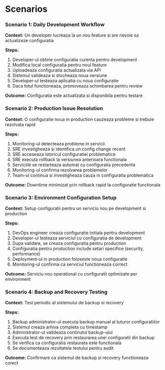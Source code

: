 # Scenarios
 
### Scenario 1: Daily Development Workflow
**Context:** Un developer lucreaza la un nou feature si are nevoie sa actualizeze configuratia
 
**Steps:**
1. Developer-ul obtine configuratia curenta pentru development
2. Modifica local configuratia pentru noul feature
3. Uploadeaza configuratia actualizata via API
4. Sistemul valideaza si stocheaza noua versiune
5. Developer-ul testeaza aplicatia cu noua configuratie
6. Daca totul functioneaza, promoveaza schimbarea pentru review
 
**Outcome:** Configuratia este actualizata si disponibila pentru testare
 
### Scenario 2: Production Issue Resolution
**Context:** O configuratie noua in production cauzeaza probleme si trebuie rezolvata rapid
 
**Steps:**
1. Monitoring-ul detecteaza probleme in servicii
2. SRE investigheaza si identifica un config change recent
3. SRE acceseaza istoricul configuratiei problematice
4. SRE executa rollback la versiunea anterioara functionala
5. Serviciile se restarteaza automat cu configuratia precedenta
6. Monitoring-ul confirma rezolvarea problemelor
7. Team-ul continua si investigheaza cauza in configuratia problematica
 
**Outcome:** Downtime minimizat prin rollback rapid la configuratie functionala
 
### Scenario 3: Environment Configuration Setup
**Context:** Setup configuratii pentru un serviciu nou pe development si production
 
**Steps:**
1. DevOps engineer creaza configuratie initiala pentru development
2. Developer-ul testeaza serviciul cu configuratia de development
3. Dupa validare, se creaza configuratia pentru production
4. Configuratia pentru production include setari specifice (security, performance)
5. Deployment-ul in production foloseste noua configuratie
6. Monitoring-ul confirma ca serviciul functioneaza correct
 
**Outcome:** Serviciu nou operational cu configuratii optimizate per environment
 
### Scenario 4: Backup and Recovery Testing
**Context:** Test periodic al sistemului de backup si recovery
 
**Steps:**
1. Backup administrator-ul executa backup manual al tuturor configuratiilor
2. Sistemul creaza arhiva completa cu timestamp
3. Administrator-ul valideaza continutul backup-ului
4. Executa test de recovery prin restaurarea unei configuratii din backup
5. Se verifica ca configuratia restaurata este functionala
6. Se documenteaza rezultatele testului pentru audit
 
**Outcome:** Confirmare ca sistemul de backup si recovery functioneaza corect